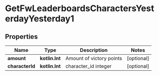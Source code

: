 
# GetFwLeaderboardsCharactersYesterdayYesterday1

## Properties
Name | Type | Description | Notes
------------ | ------------- | ------------- | -------------
**amount** | **kotlin.Int** | Amount of victory points |  [optional]
**characterId** | **kotlin.Int** | character_id integer |  [optional]




